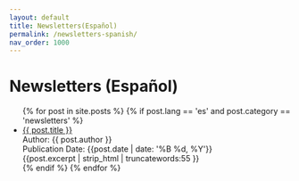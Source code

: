 ```yaml
---
layout: default
title: Newsletters(Español)
permalink: /newsletters-spanish/
nav_order: 1000
---
```

<h1 class="category-title">Newsletters (Español)</h1>
<ul>
  {% for post in site.posts %}
    {% if post.lang == 'es' and post.category == 'newsletters' %}
      <li class="article-list">
        <a href="{{ post.url | prepend: site.baseurl }}">{{ post.title }}</a><br>
        <div class="author">Author: {{ post.author }}</div>
        <div class="publication-date">Publication Date: <time datetime="{{post.date | date: '%F'}}">{{post.date | date: '%B %d, %Y'}}</time></div>
        <div class="excerpt">{{post.excerpt | strip_html | truncatewords:55 }}</div>
      </li>
    {% endif %}
  {% endfor %}
</ul>
